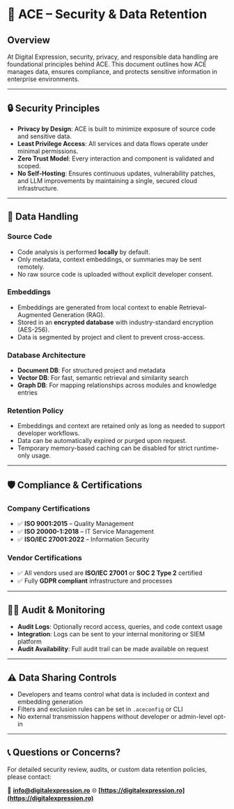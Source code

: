 # 🔐 ACE – Security & Data Retention

## Overview

At Digital Expression, security, privacy, and responsible data handling are foundational principles behind ACE. This document outlines how ACE manages data, ensures compliance, and protects sensitive information in enterprise environments.

---

## 🔒 Security Principles

* **Privacy by Design**: ACE is built to minimize exposure of source code and sensitive data.
* **Least Privilege Access**: All services and data flows operate under minimal permissions.
* **Zero Trust Model**: Every interaction and component is validated and scoped.
* **No Self-Hosting**: Ensures continuous updates, vulnerability patches, and LLM improvements by maintaining a single, secured cloud infrastructure.

---

## 🧾 Data Handling

### Source Code

* Code analysis is performed **locally** by default.
* Only metadata, context embeddings, or summaries may be sent remotely.
* No raw source code is uploaded without explicit developer consent.

### Embeddings

* Embeddings are generated from local context to enable Retrieval-Augmented Generation (RAG).
* Stored in an **encrypted database** with industry-standard encryption (AES-256).
* Data is segmented by project and client to prevent cross-access.

### Database Architecture

* **Document DB**: For structured project and metadata
* **Vector DB**: For fast, semantic retrieval and similarity search
* **Graph DB**: For mapping relationships across modules and knowledge entries

### Retention Policy

* Embeddings and context are retained only as long as needed to support developer workflows.
* Data can be automatically expired or purged upon request.
* Temporary memory-based caching can be disabled for strict runtime-only usage.

---

## 🛡 Compliance & Certifications

### Company Certifications

* ✅ **ISO 9001:2015** – Quality Management
* ✅ **ISO 20000-1:2018** – IT Service Management
* ✅ **ISO/IEC 27001:2022** – Information Security

### Vendor Certifications

* ✅ All vendors used are **ISO/IEC 27001** or **SOC 2 Type 2** certified
* ✅ Fully **GDPR compliant** infrastructure and processes

---

## 🕵️‍♂️ Audit & Monitoring

* **Audit Logs**: Optionally record access, queries, and code context usage
* **Integration**: Logs can be sent to your internal monitoring or SIEM platform
* **Audit Availability**: Full audit trail can be made available on request

---

## ⚠️ Data Sharing Controls

* Developers and teams control what data is included in context and embedding generation
* Filters and exclusion rules can be set in `.aceconfig` or CLI
* No external transmission happens without developer or admin-level opt-in

---

## 📞 Questions or Concerns?

For detailed security review, audits, or custom data retention policies, please contact:

📧 **[info@digitalexpression.ro](mailto:info@digitalexpression.ro)**
🌐 **[https://digitalexpression.ro](https://digitalexpression.ro)**
